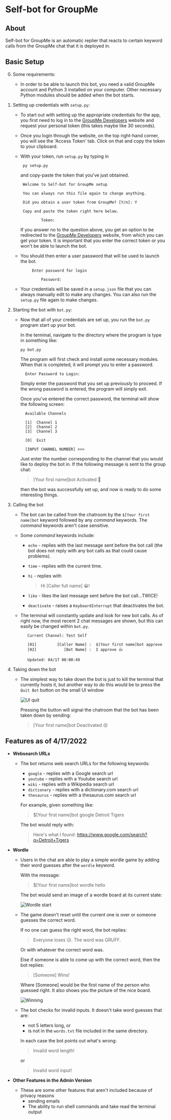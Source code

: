 # **Self-bot for GroupMe**

## **About**

Self-bot for GroupMe is an automatic replier that reacts to certain keyword calls from the GroupMe chat that it is deployed in.

## **Basic Setup**

0. Some requirements:
   - In order to be able to launch this bot, you need a valid GroupMe account and Python 3 installed on your computer. Other necessary Python modules should be added when the bot starts.
1. Setting up credentials with `setup.py`:
     - To start out with setting up the appropriate credentials for the app, you first need to log in to the  [GroupMe Developers](https://dev.groupme.com/) website and request your personal token (this takes maybe like 30 seconds).
     - Once you login through the website, on the top right-hand corner, you will see the 'Access Token' tab. Click on that and copy the token to your clipboard.
     - With your token, run `setup.py` by typing in

            py setup.py

          and copy-paste the token that you've just obtained.

            Welcome to Self-bot for GroupMe setup

            You can always run this file again to change anything.

            Did you obtain a user token from GroupMe? [Y/n]: Y

            Copy and paste the token right here below.

                    Token: 

         If you answer no to the question above, you get an option to be redirected to the [GroupMe Developers](https://dev.groupme.com/) website, from which you can get your token. It is important that you enter the correct token or you won't be able to launch the bot.

     - You should then enter a user password that will be used to launch the bot.

                Enter password for login    

                    Password:    

     - Your credentials will be saved in a `setup.json` file that you can always manually edit to make any changes. You can also run the `setup.py` file again to make changes.
2. Starting the bot with `bot.py`:
    - Now that all of your credentials are set up, you run the `bot.py` program start up your bot.
        <p> In the terminal, navigate to the directory where the program is type in something like: </p>

          py bot.py

        <p> The program will first check and install some necessary modules. When that is completed, it will prompt you to enter a password.</p>

            Enter Password to Login: 

        <p> Simply enter the password that you set up previously to proceed. If the wrong password is entered, the program will simply exit.</p>

        <p>Once you've entered the correct password, the terminal will show the following screen:</p>

            Available Channels

            [1]  Channel 1
            [2]  Channel 2
            [3]  Channel 3

            [0]  Exit

            [INPUT CHANNEL NUMBER] >>>

        <p>Just enter the number corresponding to the channel that you would like to deploy the bot in. If the following message is sent to the group chat:</p>

        > [Your first name]bot Activated 🤡

        <p>then the bot was successfully set up, and now is ready to do some interesting things.</p>

3. Calling the bot
   - The bot can be called from the chatroom by the `$[Your first name]bot` keyword followed by any *command* keywords. The *command* keywords aren't case sensitive.
   - Some *command* keywords include:
     - `echo` - replies with the last message sent before the bot call (the bot does not reply with any bot calls as that could cause problems).
     - `time` - replies with the current time.
     - `hi` - replies with

       > Hi [Caller full name] 😀!

     - `like` - likes the last message sent before the bot call...TWICE!
     - `deactivate` - raises a `KeyboardInterrupt` that deactivates the bot.

   - The terminal will constantly update and look for new bot calls. As of right now, the most recent 2 chat messages are shown, but this can easily be changed within `bot.py`.

            Current Channel: Test Self

            [01]         [Caller Name] :  $[Your first name]bot approve
            [02]            [Bot Name] :  I approve 👍

            Updated: 04/17 00:00:49

4. Taking down the bot
   - The simplest way to take down the bot is just to kill the terminal that currently hosts it, but another way to do this would be to press the `Quit Bot` button on the small UI window
  
     ![UI quit](images/quitter.PNG)

     <p>Pressing the button will signal the chatroom that the bot has been taken down by sending:</p>

     > [Your first name]bot Deactivated 😢

## **Features as of 4/17/2022**

- **Websearch URLs**
  - The bot returns web search URLs for the following keywords:
    - `google` - replies with a Google search url
    - `youtube` - replies with a Youtube search url
    - `wiki` - replies with a Wikipedia search url
    - `dictionary` - replies with a dictionary.com search url
    - `thesaurus` - replies with a thesaurus.com search url

    <p> For example, given something like: </p>

    > $[Your first name]bot google Detroit Tigers

    <p> The bot would reply with: </p>

    > Here's what I found: <https://www.google.com/search?q=Detroit+Tigers>
- **Wordle**
  - Users in the chat are able to play a simple wordle game by adding their word guesses after the `wordle` keyword.
  
    <p> With the message: </p>

    > $[Your first name]bot wordle hello

    <p> The bot would send an image of a wordle board at its current state: </p>  

    ![Wordle start](images/hello.PNG)

  - The game doesn't reset until the current one is over or someone guesses the correct word.
    <p> If no one can guess the right word, the bot replies: </p>

    > Everyone loses 😥. The word was GRUFF.

    <p> Or with whatever the correct word was. </p>
    <p> Else if someone is able to come up with the correct word, then the bot replies: </p>

    > [Someone] Wins!

    <p> Where [Someone] would be the first name of the person who guessed right. It also shows you the picture of the nice board. </p>

    ![Winning](images/winner.PNG)
  
  - The bot checks for invalid inputs. It doesn't take word guesses that are:
    - not 5 letters long, or
    - is not in the `words.txt` file included in the same directory.
    <p>In each case the bot points out what's wrong: </p>

    > Invalid word length!

    <p>or</p>

    > Invalid word input!

- **Other Features in the Admin Version**
  - These are some other features that aren't included because of privacy reasons
    - sending emails
    - The ability to run shell commands and take read the terminal output

